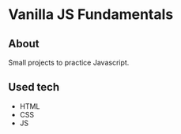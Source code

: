 # Vanilla JS Fundamentals

## About
Small projects to practice Javascript.

## Used tech
- HTML
- CSS
- JS


